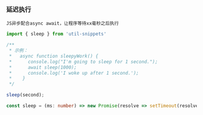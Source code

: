 ### 延迟执行

`JS异步配合async await，让程序等待xx毫秒之后执行`


<template>
    <b>使用</b>
</template>

```ts
import { sleep } from 'util-snippets'

/**
 * 示例：
 *   async function sleepyWork() {
 *      console.log("I'm going to sleep for 1 second.");
 *      await sleep(1000);
 *      console.log('I woke up after 1 second.');
 *    }
 */

sleep(second);
```

<template>
    <b>代码</b>
</template>

```ts
const sleep = (ms: number) => new Promise(resolve => setTimeout(resolve, ms));
```


<style>
    b {
        color: #3eaf7c;
    }
</style>

